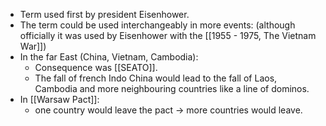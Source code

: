 - Term used first by president Eisenhower.
- The term could be used interchangeably in more events: (although officially it was used by Eisenhower with the [[1955 - 1975, The Vietnam War]])
- In the far East (China, Vietnam, Cambodia):
	- Consequence was [[SEATO]].
	- The fall of french Indo China would lead to the fall of Laos, Cambodia and more neighbouring countries like a line of dominos.
- In [[Warsaw Pact]]:
	- one country would leave the pact -> more countries would leave.
